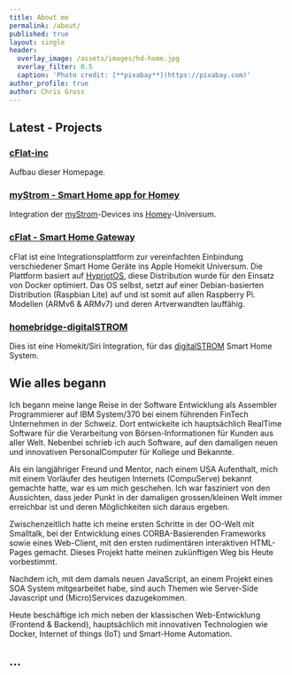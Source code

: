 ```yaml
---
title: About me
permalink: /about/
published: true
layout: single
header:
  overlay_image: /assets/images/hd-home.jpg
  overlay_filter: 0.5
  caption: 'Photo credit: [**pixabay**](https://pixabay.com)'
author_profile: true
author: Chris Gross
---
```

<p></p>

## Latest - Projects

### [cFlat-inc](https://github.com/cflat-inc/cflat-inc.github.io) 
Aufbau dieser Homepage. 

### [myStrom - Smart Home app for Homey](https://github.com/cgHome/ch.mystrom.smarthome)
Integration der [myStrom](https://myStrom.ch)-Devices ins [Homey](https://athom.com)-Universum.

### [cFlat - Smart Home Gateway](https://github.com/cgHome/cflat)
cFlat ist eine Integrationsplattform zur vereinfachten Einbindung verschiedener Smart Home Geräte ins Apple Homekit Universum. Die Plattform basiert auf [HypriotOS](https://hypriot.com), diese Distribution wurde für den Einsatz von Docker optimiert. Das OS selbst, setzt auf einer Debian-basierten Distribution (Raspbian Lite) auf und ist somit auf allen Raspberry Pi. Modellen (ARMv6 & ARMv7) und deren Artverwandten lauffähig.

### [homebridge-digitalSTROM](https://github.com/cgHome/homebridge-digitalSTROM)
Dies ist eine Homekit/Siri Integration, für das [digitalSTROM](https://digitalstrom.com) Smart Home System.

## Wie alles begann

Ich begann meine lange Reise in der Software Entwicklung als Assembler Programmierer auf IBM System/370 bei einem führenden FinTech Unternehmen in der Schweiz. Dort entwickelte ich hauptsächlich RealTime Software für die Verarbeitung von Börsen-Informationen für Kunden aus aller Welt. Nebenbei schrieb ich auch Software, auf den damaligen neuen und innovativen PersonalComputer für Kollege und Bekannte.

Als ein langjähriger Freund und Mentor, nach einem USA Aufenthalt, mich mit einem Vorläufer des heutigen Internets (CompuServe) bekannt gemachte hatte, war es um mich geschehen. Ich war fasziniert von den Aussichten, dass jeder Punkt in der damaligen grossen/kleinen Welt immer erreichbar ist und deren Möglichkeiten sich daraus ergeben. 

Zwischenzeitlich hatte ich meine ersten Schritte in der OO-Welt mit Smalltalk, bei der Entwicklung eines CORBA-Basierenden Frameworks sowie eines Web-Client, mit den ersten rudimentären interaktiven HTML-Pages gemacht. Dieses Projekt hatte meinen zukünftigen Weg bis Heute vorbestimmt.

Nachdem ich, mit dem damals neuen JavaScript, an einem Projekt eines SOA System mitgearbeitet habe, sind auch Themen wie Server-Side Javascript und (Micro)Services dazugekommen.

Heute beschäftige ich mich neben der klassischen Web-Entwicklung (Frontend & Backend), hauptsächlich mit innovativen Technologien wie Docker, Internet of things (IoT) und Smart-Home Automation. 

## ...
